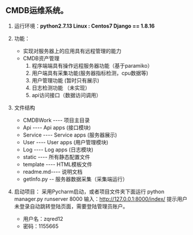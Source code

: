 ## CMDB运维系统。
1. 运行环境：**python2.7.13 Linux : Centos7 Django == 1.8.16**

2. 功能：
    * 实现对服务器上的应用具有远程管理的能力
    * CMDB资产管理
        1. 程序端端具有操作远程服务器功能（基于paramiko）
        2. 用户端具有采集功能(服务器指标检测，cpu数据等)
        3. 用户管理功能 (暂时只有展示)
        4. 日志检测功能 （未实现）
        5. api访问接口（数据访问调用）

3. 文件结构
    * CMDBWork ---- 项目主目录
    * Api      ---- Api apps (接口模块)
    * Service  ---- Service apps (服务器展示)
    * User     ---- User apps (用户管理模块)
    * Log      ---- Log apps (日志模块)
    * static   ---- 所有静态配置文件
    * template ---- HTML模板文件
    * readme.md---- 说明文档
    * getInfo.py -- 服务器数据采集（采集端运行）

4. 启动项目：
    采用Pycharm启动，或者项目文件夹下面运行 python manager.py runserver 8000
    输入：http://127.0.0.1:8000/index/ 提示用户未登录自动跳转登陆页面，需要登陆管理员账户。
    * 用户名：zqred12
    * 密码：1155665



